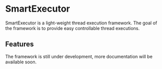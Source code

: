 SmartExecutor
=========

SmartExecutor is a light-weight thread execution framework. 
The goal of the framework is to provide easy controllable thread executions.



<h2 name="features">Features</h2>

The framework is still under development, more documentation will be available soon.